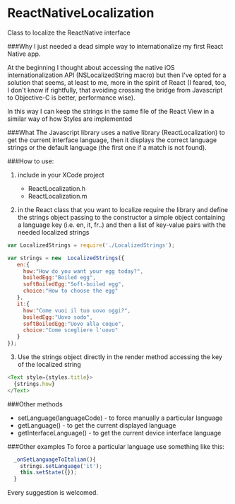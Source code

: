 # ReactNativeLocalization

Class to localize the ReactNative interface

###Why
I just needed a dead simple way to internationalize my first React Native app.

At the beginning I thought about accessing the native iOS internationalization API (NSLocalizedString macro) but then I've opted for a solution that seems, at least to me, more in the spirit of React (I feared, too, I don't know if rightfully, that avoiding crossing the bridge from Javascript to Objective-C is better, performance wise).

In this way I can keep the strings in the same file of the React View in a similar way of how Styles are implemented

###What
  The Javascript library uses a native library (ReactLocalization) to get the current interface language,
  then it displays the correct language strings or the default language (the first one if a match is not found).

###How to use:

  1) include in your XCode project

  	 * ReactLocalization.h
  	 * ReactLocalization.m

  2) in the React class that you want to localize require the library and define
     the strings object passing to the constructor a simple object containing
     a language key (i.e. en, it, fr..) and then a list of key-value pairs with
     the needed localized strings

 ```javascript
 var LocalizedStrings = require('./LocalizedStrings');

 var strings = new  LocalizedStrings({
    en:{
      how:"How do you want your egg today?",
      boiledEgg:"Boiled egg",
      softBoiledEgg:"Soft-boiled egg",
      choice:"How to choose the egg"
    },
    it:{
      how:"Come vuoi il tuo uovo oggi?",
      boiledEgg:"Uovo sodo",
      softBoiledEgg:"Uovo alla coque",
      choice:"Come scegliere l'uovo"
    }
 });
 ```

  3) Use the strings object directly in the render method accessing the key
     of the localized string

```javascript
<Text style={styles.title}>
  {strings.how}
</Text>
```

###Other methods

* setLanguage(languageCode) - to force manually a particular language
* getLanguage() - to get the current displayed language
* getInterfaceLanguage() - to get the current device interface language

###Other examples
To force a particular language use something like this:
```javascript
  _onSetLanguageToItalian(){
    strings.setLanguage('it');
    this.setState({});
  }
```

Every suggestion is welcomed.
